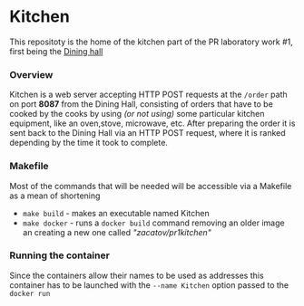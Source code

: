 # Kitchen
This repositoty is the home of the kitchen part of the PR laboratory work #1, first being the [Dining hall](https://github.com/zahatikoff/PR1-DH)

### Overview
Kitchen is a web server accepting HTTP POST requests at the `/order` path on port **8087** from the Dining Hall, consisting of orders that have to be cooked by the cooks by using _(or not using)_ some particular kitchen equipment, like an oven,stove, microwave, etc.
After preparing the order it is sent back to the Dining Hall via an HTTP POST request, where it is ranked depending by the time it took to complete.

### Makefile
Most of the commands that will be needed will be accessible via a Makefile as a mean of shortening

- `make build` - makes an executable named Kitchen
- `make docker` - runs a `docker build` command removing an older image an creating a new one called *"zacatov/pr1kitchen"*

### Running the container
Since the containers allow their names to be used as addresses this container has to be launched with the `--name Kitchen` option passed to the `docker run`
